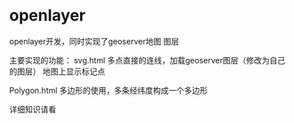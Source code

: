 # openlayer
openlayer开发，同时实现了geoserver地图 图层

主要实现的功能：
  svg.html
  多点直接的连线，加载geoserver图层（修改为自己的图层）
  地图上显示标记点
  
  Polygon.html
  多边形的使用，多条经纬度构成一个多边形
  
  详细知识请看
